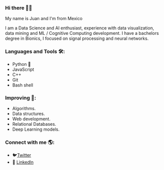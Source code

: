 ### Hi there 👋🏼
My name is Juan and I'm from Mexico 

I am a Data Science and AI enthusiast, experience with data visualization, data mining and ML / Cognitive Computing development. I have a bachelors degree in Bionics, I focused on signal processing and neural networks.

### Languages and Tools 🛠️:

- Python 🐍
- JavaScript 
- C++
- Git 
- Bash shell 

### Improving 📖:

- Algorithms.
- Data structures.
- Web development.
- Relational Databases.
- Deep Learning models.

### Connect with me 🌎:

- 🐦[Twitter](https://twitter.com/jmancr)
- 🧍 [Linkedln](https://www.linkedin.com/in/juan-manuel-cruz-reyes-5488191a7/)

